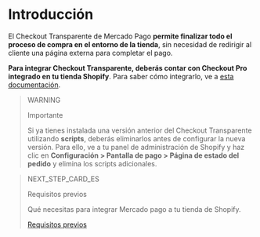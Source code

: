 # Introducción

El Checkout Transparente de Mercado Pago **permite finalizar todo el proceso de compra en el entorno de la tienda**, sin necesidad de redirigir al cliente una página externa para completar el pago.

**Para integrar Checkout Transparente, deberás contar con Checkout Pro integrado en tu tienda Shopify**. Para saber cómo integrarlo, ve a [esta documentación](/developers/es/docs/shopify/introduction).

> WARNING
>
> Importante
>
> Si ya tienes instalada una versión anterior del Checkout Transparente utilizando **scripts**, deberás eliminarlos antes de configurar la nueva versión. Para ello, ve a tu panel de administración de Shopify y haz clic en **Configuración > Pantalla de pago > Página de estado del pedido** y elimina los scripts adicionales.

> NEXT_STEP_CARD_ES
>
> Requisitos previos
>
> Qué necesitas para integrar Mercado pago a tu tienda de Shopify.
>
> [Requisitos previos](/developers/es/docs/shopify/checkout-transparente/requirements)